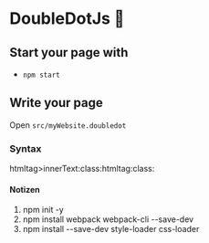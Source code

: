 # DoubleDotJs 🌚

## Start your page with
- ``npm start``

## Write your page

Open `src/myWebsite.doubledot`

### Syntax
htmltag>innerText:class:htmltag:class:

#### Notizen
1. npm init -y
2. npm install webpack webpack-cli --save-dev
3. npm install --save-dev style-loader css-loader
